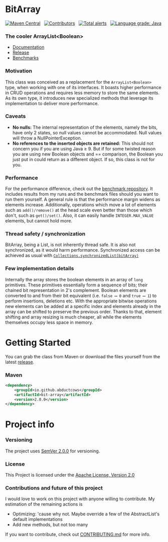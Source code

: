 # BitArray
[![Maven Central](https://img.shields.io/maven-central/v/io.github.abductcows/bit-array.svg?label=Maven%20Central)](https://search.maven.org/search?q=g:%22io.github.abductcows%22%20AND%20a:%22bit-array%22)&nbsp;&nbsp;
[![Contributors][contributors-shield]][contributors-url]&nbsp;&nbsp;
[![Total alerts](https://img.shields.io/lgtm/alerts/g/Abductcows/java-bit-array.svg?logo=lgtm&logoWidth=18)](https://lgtm.com/projects/g/Abductcows/java-bit-array/alerts/)&nbsp;&nbsp;
[![Language grade: Java](https://img.shields.io/lgtm/grade/java/g/Abductcows/java-bit-array.svg?logo=lgtm&logoWidth=18)](https://lgtm.com/projects/g/Abductcows/java-bit-array/context:java)

### The cooler ArrayList\<Boolean\>
- [Documentation](https://abductcows.github.io/java-bit-array/gr/geompokon/bitarray/BitArray.html) 
- [Release](#getting-started)
- [Benchmarks](https://github.com/Abductcows/bit-array-benchmarks)

### Motivation
This class was conceived as a replacement for the `ArrayList<Boolean>` type, when working with one of its interfaces. It boasts higher performance in CRUD operations and requires less memory to store the same elements. As its own type, it introduces new specialized methods that leverage its implementation to deliver more performance. 

### Caveats
- **No nulls:** The internal representation of the elements, namely the bits, have only 2 states, so null values cannot be accommodated. Null values will throw a NullPointerException. 
- **No references to the inserted objects are retained:** This should not concern you if you are using Java ≥ 9. But if for some twisted reason you are using new Boolean objects and == comparison, the Boolean you just put in could return as a different object. If so, this class is not for you.

### Performance
For the performance difference, check out the [benchmark repository](https://github.com/Abductcows/bit-array-benchmarks). It includes results from my runs and the benchmark files should you want to run them yourself. A general rule is that the performance margin widens as elements increase. Additionally, operations which move a lot of elements such as `add()/remove()` at the head scale even better than those which don't, such as `get()/set()`. Also, it can easily handle `INTEGER.MAX_VALUE` elements, but cannot hold more. 

### Thread safety / synchronization
BitArray, being a List, is not inherently thread safe. It is also not synchronized, as it would harm performance. Synchronized access can be achieved as usual with [`Collections.synchronizedList(bitArray)`](https://docs.oracle.com/en/java/javase/11/docs/api/java.base/java/util/Collections.html#synchronizedList(java.util.List))

### Few implementation details
Internally the array stores the boolean elements in an array of `long` primitives. These primitives essentially form a sequence of bits; their chained bit representation in 2's complement. Boolean elements are converted to and from their bit equivalent (i.e. `false ⟷ 0` and `true ⟷ 1`) to perform insertions, deletions etc. With the appropriate bitwise operations new elements can be added at a specific index and elements already in the array can be shifted to preserve the previous order. Thanks to that, element shifting and array resizing is much cheaper, all while the elements themselves occupy less space in memory.

# Getting Started
You can grab the class from Maven or download the files yourself from the latest [release](https://github.com/Abductcows/java-bit-array/releases/latest).

### Maven
```xml
<dependency>
    <groupId>io.github.abductcows</groupId>
    <artifactId>bit-array</artifactId>
    <version>2.0.0</version>
</dependency>
```

# Project info

### Versioning
The project uses [SemVer 2.0.0](https://semver.org/) for versioning.

### License
This Project is licensed under the [Apache License, Version 2.0](https://www.apache.org/licenses/LICENSE-2.0)

### Contributions and future of this project
I would love to work on this project with anyone willing to contribute. My estimation of the remaining actions is  

- Optimizing: 'cause why not. Maybe override a few of the AbstractList's default implementations
- Add new methods, but not too many

If you want to contribute, check out [CONTRIBUTING.md](https://github.com/Abductcows/java-bit-array/blob/masternCONTRIBUTING.md) for more info.

[lgtm-alerts-url]: https://lgtm.com/projects/g/Abductcows/java-bit-array/?mode=list
[lgtm-alerts-shield]: https://img.shields.io/lgtm/alerts/github/abductcows/java-bit-array
[lgtm-quality-url]: https://lgtm.com/projects/g/Abductcows/java-bit-array/?mode=list
[lgtm-quality-shield]: https://img.shields.io/lgtm/grade/java/github/abductcows/java-bit-array
[contributors-url]: https://github.com/Abductcows/java-bit-array/graphs/contributors
[contributors-shield]: https://img.shields.io/github/contributors/abductcows/java-bit-array
